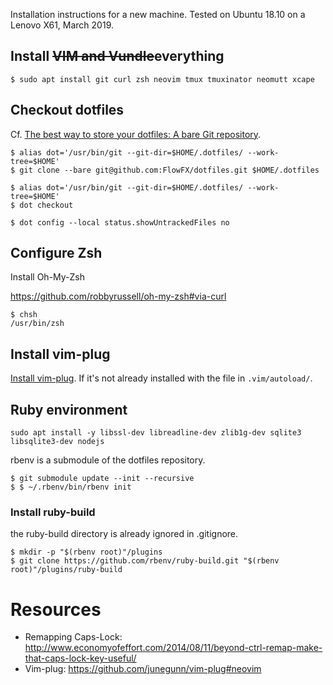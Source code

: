 Installation instructions for a new machine. Tested on Ubuntu 18.10 on a Lenovo X61, March 2019.

## Install <strike>VIM and Vundle</strike>everything

```
$ sudo apt install git curl zsh neovim tmux tmuxinator neomutt xcape
```

## Checkout dotfiles

Cf. [The best way to store your dotfiles: A bare Git repository](https://www.atlassian.com/git/tutorials/dotfiles).

```shell
$ alias dot='/usr/bin/git --git-dir=$HOME/.dotfiles/ --work-tree=$HOME'
$ git clone --bare git@github.com:FlowFX/dotfiles.git $HOME/.dotfiles

$ alias dot='/usr/bin/git --git-dir=$HOME/.dotfiles/ --work-tree=$HOME'
$ dot checkout

$ dot config --local status.showUntrackedFiles no
```

## Configure Zsh

Install  Oh-My-Zsh

https://github.com/robbyrussell/oh-my-zsh#via-curl

```
$ chsh
/usr/bin/zsh
```

## Install vim-plug
[Install vim-plug](https://github.com/junegunn/vim-plug#neovim). If it's not already installed with the file in `.vim/autoload/`.


## Ruby environment

```
sudo apt install -y libssl-dev libreadline-dev zlib1g-dev sqlite3 libsqlite3-dev nodejs
```

rbenv is a submodule of the dotfiles repository. 

```
$ git submodule update --init --recursive 
$ $ ~/.rbenv/bin/rbenv init
```

### Install ruby-build

the ruby-build directory is already ignored in .gitignore.

```
$ mkdir -p "$(rbenv root)"/plugins
$ git clone https://github.com/rbenv/ruby-build.git "$(rbenv root)"/plugins/ruby-build
```




# Resources
- Remapping Caps-Lock: http://www.economyofeffort.com/2014/08/11/beyond-ctrl-remap-make-that-caps-lock-key-useful/
- Vim-plug: https://github.com/junegunn/vim-plug#neovim
